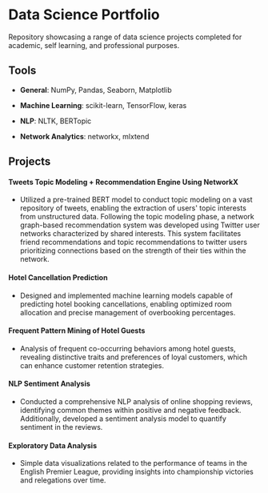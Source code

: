 # Data Science Portfolio
Repository showcasing a range of data science projects completed for academic, self learning, and professional purposes.

## Tools
- **General**: NumPy, Pandas, Seaborn, Matplotlib

- **Machine Learning**: scikit-learn, TensorFlow, keras

- **NLP**: NLTK, BERTopic

- **Network Analytics**: networkx, mlxtend

## Projects
#### Tweets Topic Modeling + Recommendation Engine Using NetworkX
- Utilized a pre-trained BERT model to conduct topic modeling on a vast repository of tweets, enabling the extraction of users' topic interests from unstructured data. Following the topic modeling phase, a network graph-based recommendation system was developed using Twitter user networks characterized by shared interests. This system facilitates friend recommendations and topic recommendations to twitter users prioritizing connections based on the strength of their ties within the network.

#### Hotel Cancellation Prediction
- Designed and implemented machine learning models capable of predicting hotel booking cancellations, enabling optimized room allocation and precise management of overbooking percentages.

#### Frequent Pattern Mining of Hotel Guests
- Analysis of frequent co-occurring behaviors among hotel guests, revealing distinctive traits and preferences of loyal customers, which can enhance customer retention strategies.

#### NLP Sentiment Analysis
- Conducted a comprehensive NLP analysis of online shopping reviews, identifying common themes within positive and negative feedback. Additionally, developed a sentiment analysis model to quantify sentiment in the reviews.

#### Exploratory Data Analysis 
- Simple data visualizations related to the performance of teams in the English Premier League, providing insights into championship victories and relegations over time.
